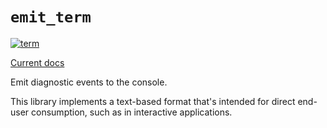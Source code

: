 # `emit_term`

[![term](https://github.com/emit-rs/emit/actions/workflows/term.yml/badge.svg)](https://github.com/emit-rs/emit/actions/workflows/term.yml)

[Current docs](https://docs.rs/emit_term/0.11.0-alpha.11/emit_term/index.html)

Emit diagnostic events to the console.

This library implements a text-based format that's intended for direct end-user consumption, such as in interactive applications.
